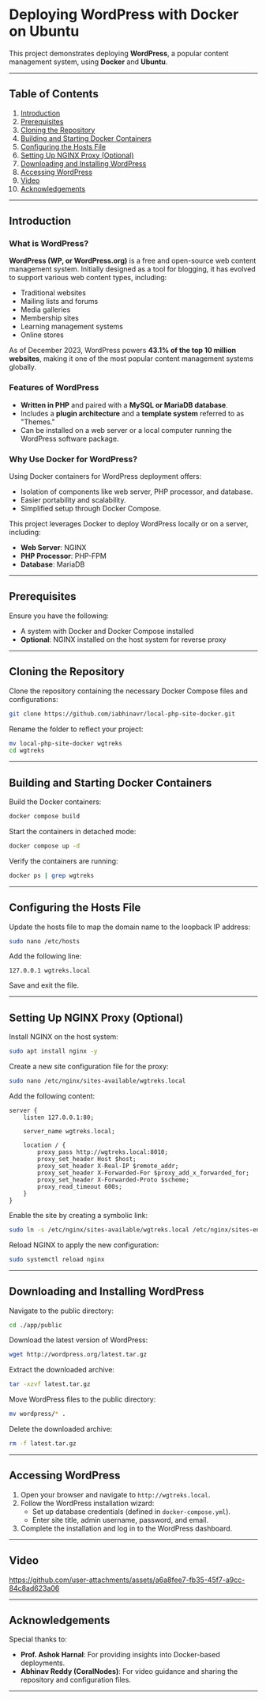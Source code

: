 
# Deploying WordPress with Docker on Ubuntu

This project demonstrates deploying **WordPress**, a popular content management system, using **Docker** and **Ubuntu**. 

---

## Table of Contents
1. [Introduction](#introduction)
2. [Prerequisites](#prerequisites)
3. [Cloning the Repository](#cloning-the-repository)
4. [Building and Starting Docker Containers](#building-and-starting-docker-containers)
5. [Configuring the Hosts File](#configuring-the-hosts-file)
6. [Setting Up NGINX Proxy (Optional)](#setting-up-nginx-proxy-optional)
7. [Downloading and Installing WordPress](#downloading-and-installing-wordpress)
8. [Accessing WordPress](#accessing-wordpress)
9. [Video](#video)
10. [Acknowledgements](#acknowledgements)


---

## Introduction

### What is WordPress?

**WordPress (WP, or WordPress.org)** is a free and open-source web content management system. Initially designed as a tool for blogging, it has evolved to support various web content types, including:
- Traditional websites
- Mailing lists and forums
- Media galleries
- Membership sites
- Learning management systems
- Online stores

As of December 2023, WordPress powers **43.1% of the top 10 million websites**, making it one of the most popular content management systems globally.

### Features of WordPress
- **Written in PHP** and paired with a **MySQL or MariaDB database**.
- Includes a **plugin architecture** and a **template system** referred to as "Themes."
- Can be installed on a web server or a local computer running the WordPress software package.


### Why Use Docker for WordPress?
Using Docker containers for WordPress deployment offers:
- Isolation of components like web server, PHP processor, and database.
- Easier portability and scalability.
- Simplified setup through Docker Compose.

This project leverages Docker to deploy WordPress locally or on a server, including:
- **Web Server**: NGINX
- **PHP Processor**: PHP-FPM
- **Database**: MariaDB

---

## Prerequisites

Ensure you have the following:
- A system with Docker and Docker Compose installed
- **Optional**: NGINX installed on the host system for reverse proxy

---

## Cloning the Repository

Clone the repository containing the necessary Docker Compose files and configurations:

```bash
git clone https://github.com/iabhinavr/local-php-site-docker.git
```

Rename the folder to reflect your project:

```bash
mv local-php-site-docker wgtreks
cd wgtreks
```

---

## Building and Starting Docker Containers

Build the Docker containers:

```bash
docker compose build
```

Start the containers in detached mode:

```bash
docker compose up -d
```

Verify the containers are running:

```bash
docker ps | grep wgtreks
```

---

## Configuring the Hosts File

Update the hosts file to map the domain name to the loopback IP address:

```bash
sudo nano /etc/hosts
```

Add the following line:

```plaintext
127.0.0.1 wgtreks.local
```

Save and exit the file.

---

## Setting Up NGINX Proxy (Optional)

Install NGINX on the host system:

```bash
sudo apt install nginx -y
```

Create a new site configuration file for the proxy:

```bash
sudo nano /etc/nginx/sites-available/wgtreks.local
```

Add the following content:

```nginx
server {
    listen 127.0.0.1:80;

    server_name wgtreks.local;

    location / {
        proxy_pass http://wgtreks.local:8010;
        proxy_set_header Host $host;
        proxy_set_header X-Real-IP $remote_addr;
        proxy_set_header X-Forwarded-For $proxy_add_x_forwarded_for;
        proxy_set_header X-Forwarded-Proto $scheme;
        proxy_read_timeout 600s;
    }
}
```

Enable the site by creating a symbolic link:

```bash
sudo ln -s /etc/nginx/sites-available/wgtreks.local /etc/nginx/sites-enabled/wgtreks.local
```

Reload NGINX to apply the new configuration:

```bash
sudo systemctl reload nginx
```

---

## Downloading and Installing WordPress

Navigate to the public directory:

```bash
cd ./app/public
```

Download the latest version of WordPress:

```bash
wget http://wordpress.org/latest.tar.gz
```

Extract the downloaded archive:

```bash
tar -xzvf latest.tar.gz
```

Move WordPress files to the public directory:

```bash
mv wordpress/* .
```

Delete the downloaded archive:

```bash
rm -f latest.tar.gz
```

---

## Accessing WordPress

1. Open your browser and navigate to `http://wgtreks.local`.
2. Follow the WordPress installation wizard:
   - Set up database credentials (defined in `docker-compose.yml`).
   - Enter site title, admin username, password, and email.
3. Complete the installation and log in to the WordPress dashboard.

---


## Video



https://github.com/user-attachments/assets/a6a8fee7-fb35-45f7-a9cc-84c8ad623a06


---

## Acknowledgements

Special thanks to:
- **Prof. Ashok Harnal**: For providing insights into Docker-based deployments.
- **Abhinav Reddy (CoralNodes)**: For video guidance and sharing the repository and configuration files.

---
